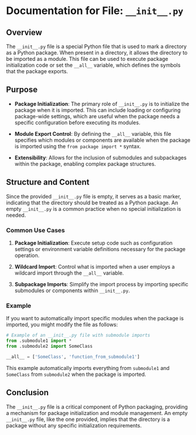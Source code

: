 # Documentation for File: `__init__.py`

## Overview

The `__init__.py` file is a special Python file that is used to mark a directory as a Python package. When present in a directory, it allows the directory to be imported as a module. This file can be used to execute package initialization code or set the `__all__` variable, which defines the symbols that the package exports.

## Purpose

- **Package Initialization**: The primary role of `__init__.py` is to initialize the package when it is imported. This can include loading or configuring package-wide settings, which are useful when the package needs a specific configuration before executing its modules.
  
- **Module Export Control**: By defining the `__all__` variable, this file specifies which modules or components are available when the package is imported using the `from package import *` syntax.
  
- **Extensibility**: Allows for the inclusion of submodules and subpackages within the package, enabling complex package structures.

## Structure and Content

Since the provided `__init__.py` file is empty, it serves as a basic marker, indicating that the directory should be treated as a Python package. An empty `__init__.py` is a common practice when no special initialization is needed.

### Common Use Cases

1. **Package Initialization**: Execute setup code such as configuration settings or environment variable definitions necessary for the package operation.

2. **Wildcard Import**: Control what is imported when a user employs a wildcard import through the `__all__` variable.

3. **Subpackage Imports**: Simplify the import process by importing specific submodules or components within `__init__.py`.

### Example

If you want to automatically import specific modules when the package is imported, you might modify the file as follows:

```python
# Example of an __init__.py file with submodule imports
from .submodule1 import *
from .submodule2 import SomeClass

__all__ = ['SomeClass', 'function_from_submodule1']
```

This example automatically imports everything from `submodule1` and `SomeClass` from `submodule2` when the package is imported.

## Conclusion

The `__init__.py` file is a critical component of Python packaging, providing a mechanism for package initialization and module management. An empty `__init__.py` file, like the one provided, implies that the directory is a package without any specific initialization requirements.